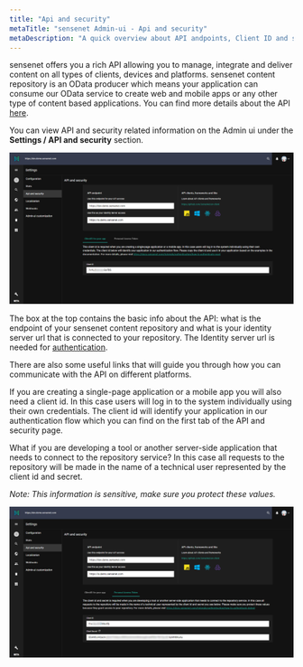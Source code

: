 ```yaml
---
title: "Api and security"
metaTitle: "sensenet Admin-ui - Api and security"
metaDescription: "A quick overview about API andpoints, Client ID and secret"
---
```


sensenet offers you a rich API allowing you to manage, integrate and deliver content on all types of clients, devices and platforms. sensenet content repository is an OData producer which means your application can consume our OData service to create web and mobile apps or any other type of content based applications. You can find more details about the API [here](https://docs.sensenet.com/api-docs/basic-concepts).


You can view API and security related information on the Admin ui under the **Settings / API and security** section.

![API and security](../img/api-and-security.png "API and security")

The box at the top contains the basic info about the API: what is the endpoint of your sensenet content repository and what is your identity server url that is connected to your repository. The Identity server url is needed for [authentication](https://docs.sensenet.com/tutorials/authentication).

There are also some useful links that will guide you through how you can communicate with the API on different platforms.

If you are creating a single-page application or a mobile app you will also need a client id. In this case users will log in to the system individually using their own credentials. The client id will identify your application in our authentication flow which you can find on the first tab of the API and security page.

What if you are developing a tool or another server-side application that needs to connect to the repository service? In this case all requests to the repository will be made in the name of a technical user represented by the client id and secret.

*Note: This information is sensitive, make sure you protect these values.*

![API clientID and secret](../img/api-and-security-secret.png "API clientID and secret")
